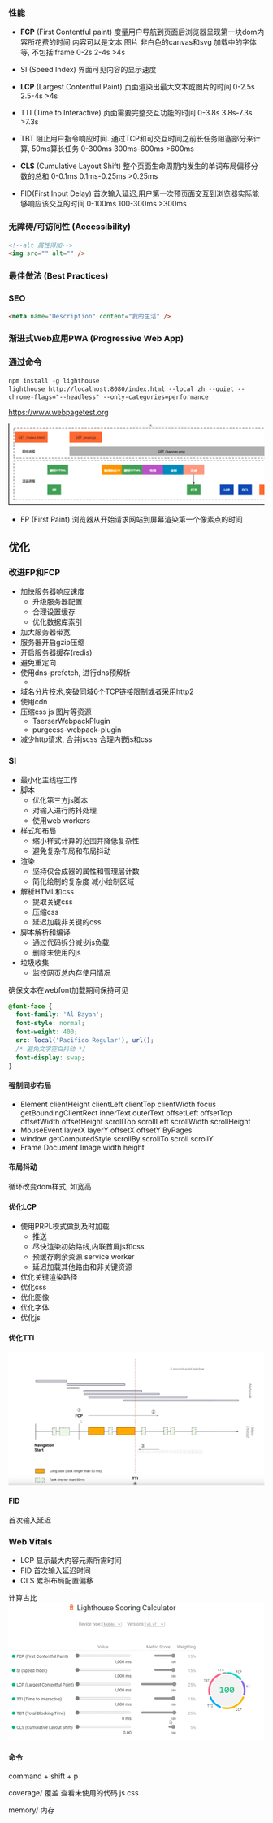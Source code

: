 ### 性能

- **FCP** (First Contentful paint)
  度量用户导航到页面后浏览器呈现第一块dom内容所花费的时间
  内容可以是文本 图片 非白色的canvas和svg 加载中的字体等, 不包括iframe
  0-2s 2-4s >4s
- SI (Speed Index)
  界面可见内容的显示速度
- **LCP** (Largest Contentful Paint)
  页面渲染出最大文本或图片的时间
  0-2.5s 2.5-4s >4s
- TTI (Time to Interactive)
  页面需要完整交互功能的时间
  0-3.8s 3.8s-7.3s >7.3s
- TBT
  阻止用户指令响应时间. 通过TCP和可交互时间之前长任务阻塞部分来计算, 50ms算长任务
  0-300ms 300ms-600ms >600ms
- **CLS** (Cumulative Layout Shift)
  整个页面生命周期内发生的单词布局偏移分数的总和
  0-0.1ms 0.1ms-0.25ms >0.25ms

- FID(First Input Delay)
  首次输入延迟,用户第一次预页面交互到浏览器实际能够响应该交互的时间
  0-100ms 100-300ms >300ms

### 无障碍/可访问性 (Accessibility)

```html
<!--alt 属性得加-->
<img src="" alt="" />
```

### 最佳做法 (Best Practices)

### SEO

```html
<meta name="Description" content="我的生活" />
```

### 渐进式Web应用PWA (Progressive Web App)

### 通过命令

```
npm install -g lighthouse
lighthouse http://localhost:8080/index.html --local zh --quiet --chrome-flags="--headless" --only-categories=performance
```

https://www.webpagetest.org

![img_39.png](imgs/img2/img_39.png)

- FP (First Paint)
  浏览器从开始请求网站到屏幕渲染第一个像素点的时间

## 优化

### 改进FP和FCP

- 加快服务器响应速度
  - 升级服务器配置
  - 合理设置缓存
  - 优化数据库索引
- 加大服务器带宽
- 服务器开启gzip压缩
- 开启服务器缓存(redis)
- 避免重定向
- 使用dns-prefetch, 进行dns预解析
  - <link rel="dns-prefetch" href="" />
- 域名分片技术,突破同域6个TCP链接限制或者采用http2
- 使用cdn
- 压缩css js 图片等资源
  - TserserWebpackPlugin
  - purgecss-webpack-plugin
- 减少http请求, 合并jscss 合理内嵌js和css

### SI

- 最小化主线程工作
- 脚本
  - 优化第三方js脚本
  - 对输入进行防抖处理
  - 使用web workers
- 样式和布局
  - 缩小样式计算的范围并降低复杂性
  - 避免复杂布局和布局抖动
- 渲染
  - 坚持仅合成器的属性和管理层计数
  - 简化绘制的复杂度 减小绘制区域
- 解析HTML和css
  - 提取关键css
  - 压缩css
  - 延迟加载非关键的css
- 脚本解析和编译
  - 通过代码拆分减少js负载
  - 删除未使用的js
- 垃圾收集
  - 监控网页总内存使用情况

确保文本在webfont加载期间保持可见

```css
@font-face {
  font-family: 'Al Bayan';
  font-style: normal;
  font-weight: 400;
  src: local('Pacifico Regular'), url();
  /* 避免文字空白抖动 */
  font-display: swap;
}
```

#### 强制同步布局

- Element
  clientHeight clientLeft clientTop clientWidth focus
  getBoundingClientRect
  innerText outerText
  offsetLeft offsetTop offsetWidth offsetHeight
  scrollTop scrollLeft scrollWidth scrollHeight
- MouseEvent
  layerX layerY offsetX offsetY ByPages
- window
  getComputedStyle scrollBy scrollTo scroll scrollY
- Frame Document Image
  width height

#### 布局抖动

循环改变dom样式, 如宽高

#### 优化LCP

- 使用PRPL模式做到及时加载
  - 推送
  - 尽快渲染初始路线,内联首屏js和css
  - 预缓存剩余资源 service worker
  - 延迟加载其他路由和非关键资源
- 优化关键渲染路径
- 优化css
- 优化图像
- 优化字体
- 优化js

#### 优化TTI

![img_40.png](imgs/img2/img_40.png)

#### FID

首次输入延迟

### Web Vitals

- LCP 显示最大内容元素所需时间
- FID 首次输入延迟时间
- CLS 累积布局配置偏移

计算占比
![img_41.png](imgs/img2/img_41.png)

#### 命令

command + shift + p

coverage/ 覆盖
查看未使用的代码 js css

memory/ 内存
